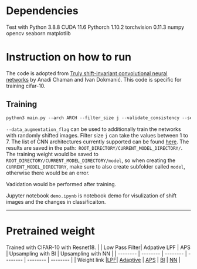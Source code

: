 # Dependencies
Test with
Python 3.8.8
CUDA 11.6
Pythorch 1.10.2
torchvision 0.11.3
numpy
opencv
seaborn
matplotlib

# Instruction on how to run
The code is adopted from [Truly shift-invariant convolutional neural networks](https://github.com/achaman2/truly_shift_invariant_cnns/) by Anadi Chaman and Ivan Dokmanić. 
This code is specific for training cifar-10. 
## Training 

```python
python3 main.py --arch ARCH --filter_size j --validate_consistency --seed_num 0 --device_id 0 --model_folder CURRENT_MODEL_DIRECTORY --results_root_path ROOT_DIRECTORY --dataset_path PATH-TO-DATASET
```
```--data_augmentation_flag``` can be used to additionally train the networks with randomly shifted images. Filter size ```j``` can take the values between 1 to 7. The list of CNN architectures currently supported can be found [here](https://github.com/Alphafrey946/Upsampling_all_you_need/blob/main/supported_architectures.txt). The results are saved in the path:` ROOT_DIRECTORY/CURRENT_MODEL_DIRECTORY/`. 
The training weight would be saved to `ROOT_DIRECTORY/CURRENT_MODEL_DIRECTORY/model`, so when creating the `CURRENT_MODEL_DIRECTORY`, make sure to also create subfolder called `model`, otherwise there would be an error. 

Vadidation would be performed after training. 

Jupyter notebook `demo.ipynb` is notebook demo for visulization of shift images and the changes in classificaiton.  

---
# Pretrained weight
Trained with CIFAR-10 with Resnet18. 
|  | Low Pass Filter| Adpative LPF | APS | Upsampling with BI | Upsampling with NN |
| -------- | -------- | -------- | -------- | -------- | -------- |
| Weight link |[LPF](https://uwprod-my.sharepoint.com/:u:/g/personal/ydou8_wisc_edu/Ee1AACW51QtLs8MnPNXMTugBaQ-E1606xVdO31fujP7tKA?e=vhCOwc)| [Adaptive](https://uwprod-my.sharepoint.com/:u:/g/personal/ydou8_wisc_edu/EdKgEwSHHaZPvQtPNlejs8wBqjW69T5lO603YZwBQhcw9Q?e=u4S7jS) | [APS](https://uwprod-my.sharepoint.com/:u:/g/personal/ydou8_wisc_edu/ER8uLmSYCgVHvISEwRtr9i8BV8KdYC38cuawmh-_p-szTw?e=M1gxX9) | [BI](https://uwprod-my.sharepoint.com/:u:/g/personal/ydou8_wisc_edu/EZJbRwRf6f1ClYg2hxmhwFMBeR7sNrT3Xitr-zFs2Me6wA?e=GeqJjZ) | [NN](https://uwprod-my.sharepoint.com/:u:/g/personal/ydou8_wisc_edu/EfFd8bdKaSVIp7e2IpD1p4oBQIZAaAFdUS_2K9MXLMX2wA?e=0HGtar) |
